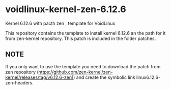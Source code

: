 # voidlinux-kernel-zen-6.12.6
Kernel 6.12.6 with pacth zen , template for VoidLinux


This repository contains the template to install kernel 6.12.6 an the path for it from zen-kernel repository.
This patch is included in the folder patches.

## NOTE

If you only want to use the template you need to download the patch from zen repository (https://github.com/zen-kernel/zen-kernel/releases/tag/v6.12.6-zen1) and create the symbolic link linux6.12.6-zen-headers.



